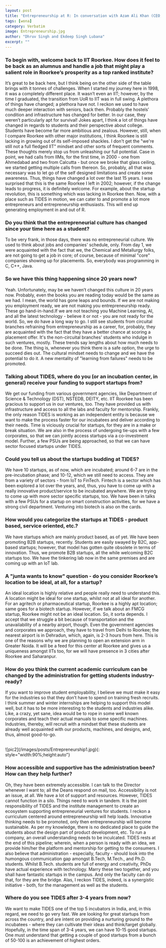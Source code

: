```yaml
---
layout: post
title: "Entrepreneurship at R: In conversation with Azam Ali Khan (CEO, TIDES IIT Roorkee)"
tags: [wona]
category: Verbatim
image: Entrepreneurship.jpg
author: "Dhruv Singh and Ekdeep Singh Lubana"
excerpt: ""
---
```


### To begin with, welcome back to IIT Roorkee. How does it feel to be back as an alumnus and handle a job that might play a salient role in Roorkee’s prosperity as a top ranked institute?

It’s great to be back here, but I think being on the other side of the table brings with it tonnes of challenges. When I started my journey here in 1998, it was a completely different place. It wasn’t even an IIT; however, by the time I graduated, the transition from UoR to IIT was in full swing.
A plethora of things have changed; a plethora have not. I reckon we used to have much deeper interaction with seniors, back then. Probably the hostels’ condition and infrastructure has changed for better. In our case, they weren’t particularly apt for survival! Jokes apart, I think a lot of things have changed in regards to students and their perspective about college. Students have become far more ambitious and zealous. However, still, when I compare Roorkee with other major institutions, I think Roorkee is still lacking in growing out of its self-imposed shackles. I don't get the "we're still not a full fledged IIT" mindset and other sorts of frequent comments. These thoughts merely stop us from unleashing our full potential. Case in point, we had calls from IIMs, for the first time, in 2000 - one from Ahmedabad and two from Calcutta - but once we broke that glass ceiling, we started getting multiple calls from thereon. So, probably, all that was necessary was to let go of the self designed limitations and create some awareness.
Thus, things have changed a lot over the last 15 years. I was surprised that this is the same Roorkee I left in 2002; however, if the change leads to progress, it is definitely welcome. For example, about the startup revolution, this is something which was lacking in Roorkee then. Now, with a place such as TIDES in motion, we can cater to and promote a lot more entrepreneurs and entrepreneurship enthusiasts. This will end up generating employment in and out of R.
<br>

### Do you think that the entrepreneurial culture has changed since your time here as a student?

To be very frank, in those days, there was no entrepreneurial culture. We used to think about jobs and companies' schedule, only. From day 1, we were acquainted with the fact that we, the Chemical and Metallurgy folks, are not going to get a job in core; of course, because of minimal "core" companies showing up for placements. So, everybody was programming in C, C++, Java.
<br>

### So we have this thing happening since 20 years now?

Yeah. Unfortunately, may be we haven’t changed this culture in 20 years now. Probably, even the books you are reading today would be the same as we had. I mean, the world has gone leaps and bounds. If we are not making you employment ready, we are not making you entrepreneurship ready. These go hand-in-hand.If we are not teaching you Machine Learning, AI, and all the latest technology - believe it or not - you are not ready for the world.
So, we do have a long way to go. I still see students from circuital branches refraining from entrepreneurship as a career, for, probably, they are acquainted with the fact that they have a better chance at scoring a placement offer. It's the non-circuital branches' students who indulge in such ventures, mostly. These trends say lengths about how much needs to be done.
The thing is, whenever you think there is a safe option, the urge to succeed dies out. The cultural mindset needs to change and we have the potential to do it. A new mentality of "learning from failures" needs to be promoted.
<br>


### Talking about TIDES, where do you (or an incubation center, in general) receive your funding to support startups from?

We get our funding from various government agencies, like Department of Science & Technology (DST), NSTEDB, DEITY, etc. IIT Roorkee has been gracious to support us in our ventures, too. They have provided us with infrastructure and access to all the labs and faculty for mentorship. Frankly, the only reason TIDES is working as an independent entity is because we want to make the process faster for our incubatees and deliver according to their needs. Time is viciously crucial for startups, for they are in a make or break situation. We are also in the process of undergoing tie-ups with a few corporates, so that we can jointly access startups via a co-investment model. Further, a few PSUs are being approached, so that we can have sector focused startups under TIDES.
<br>

### Could you tell us about the startups budding at TIDES?

We have 10 startups, as of now, which are incubated; around 6-7 are in the pre-incubation phase; and 10-12, which we still need to access. They are from a variety of sectors - from IoT to FinTech. Fintech is a sector which has been explored a lot over the years, and, thus, you have to come up with a really innovative product/service to be incubated anywhere. We are trying to come up with more sector specific startups, too. We have been in talks with a few PSUs for a startup on smart construction activities, for we have a strong civil department. Venturing into biotech is also on the cards.
<br>

### How would you categorize the startups at TIDES - product based, service oriented, etc.?

We have startups which are mainly product based, as of yet. We have been promoting B2B startups, recently. Students are easily swayed by B2C, app-based startups; however, that model has gotten quite obsolete in terms of innovation. Thus, we promote B2B startups, all the while welcoming B2C startups too. We have the tinkering lab now in the same premises and are coming up with an IoT lab.
<br>

### A "junta wants to know" question - do you consider Roorkee’s location to be ideal, at all, for a startup?

An ideal location is highly relative and people really need to understand this. A location might be ideal for one startup, whilst not at all ideal for another.
For an agritech or pharmaceutical startup, Roorkee is a highly apt location; same goes for a biotech startup. However, if we talk about an FMCG startup, Roorkee might not be an ideal location. So, it sorta depends.
I accept that we struggle a bit because of transportation and the unavailability of a nearby airport, though. Even the government agencies and corporates we approach, they have to travel from Delhi to Roorkee; the nearest airport is in Dehradun, which, again, is 2-3 hours from here.
This is one of the reasons why we are planning to open an extension arm in Greater Noida. It will be a feed for this center at Roorkee and gives us a uniqueness amongst IITs too, for we will have presence in 3 cities after Roorkee and Saharanpur.
<br>

### How do you think the current academic curriculum can be changed by the administration for getting students industry-ready?

If you want to improve student employability, I believe we must make it easy for the industries so that they don’t  have to spend on training fresh recruits. I think summer and winter internships are helping to support this model well, but it has to be more interesting to the students and industries alike. Like, a crazy, yet sane, idea would be to rope in some well known corporates and teach their actual manuals to some specific machines. Industries, thereby, will recruit with a mindset that these students are already well acquainted with our products, machines, and designs, and, thus, almost good-to-go.

<br>
![pic2](/images/posts/Entrepreneurship1.jpg){: style="width:90%;height:auto"}
<br>

### How accessible and supportive has the administration been? How can they help further?

Oh, they have been extremely accessible. I can talk to the Director whenever I want to; all the Deans respond on mail, too. Accessibility is not an issue, at all. We have a lot of support and resources.
However, TIDES cannot function in a silo. Things need to work in tandem. It is the joint responsibility of TIDES and the institute management to create an ecosystem supporting entrepreneurial ventures for students. 
I reckon a curriculum centered around entrepreneurship will help loads. Innovative thinking needs to be promoted, only then entrepreneurship will become sustainable. As per my knowledge, there is no dedicated place to guide the students about the design part of product development, etc. To run a company, an overall understanding needs to be inculcated. TIDES rests at the end of this pipeline; wherein, when a person is ready with an idea, we provide him/her the platform and mentorship for getting to the consumers. 
I also believe that administration - especially, faculty - should look into the humongous communication gap amongst B.Tech, M.Tech., and Ph.D. students. Whilst B.Tech. students are full of energy and creativity, PhDs have actual experience with technology. Marry these two together, and you shall have fantastic startups in the campus. And only the faculty can do that, for they are the bridge. Alas, I reckon TIDES, indeed, is a synergistic initiative - both, for the management as well as the students.
<br>

### Where do you see TIDES after 3-4 years from now?

We want to make TIDES one of the top 5 incubators in India, and, in this regard, we need to go very fast. We are looking for great startups from across the country, and are intent on providing a nurturing ground to the incubatees - where they can cultivate their ideas and think/target globally. Hopefully, in the time span of 3-4 years, we can have 10-15 good startups. One must understand that getting a couple of good startups from a bunch of 50-100 is an achievement of highest orders.


